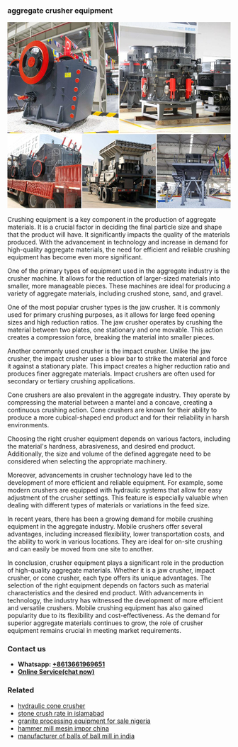 <h3>aggregate crusher equipment</h3><img src='1708497194.jpg' alt=''><p>Crushing equipment is a key component in the production of aggregate materials. It is a crucial factor in deciding the final particle size and shape that the product will have. It significantly impacts the quality of the materials produced. With the advancement in technology and increase in demand for high-quality aggregate materials, the need for efficient and reliable crushing equipment has become even more significant.</p><p>One of the primary types of equipment used in the aggregate industry is the crusher machine. It allows for the reduction of larger-sized materials into smaller, more manageable pieces. These machines are ideal for producing a variety of aggregate materials, including crushed stone, sand, and gravel.</p><p>One of the most popular crusher types is the jaw crusher. It is commonly used for primary crushing purposes, as it allows for large feed opening sizes and high reduction ratios. The jaw crusher operates by crushing the material between two plates, one stationary and one movable. This action creates a compression force, breaking the material into smaller pieces.</p><p>Another commonly used crusher is the impact crusher. Unlike the jaw crusher, the impact crusher uses a blow bar to strike the material and force it against a stationary plate. This impact creates a higher reduction ratio and produces finer aggregate materials. Impact crushers are often used for secondary or tertiary crushing applications.</p><p>Cone crushers are also prevalent in the aggregate industry. They operate by compressing the material between a mantel and a concave, creating a continuous crushing action. Cone crushers are known for their ability to produce a more cubical-shaped end product and for their reliability in harsh environments.</p><p>Choosing the right crusher equipment depends on various factors, including the material's hardness, abrasiveness, and desired end product. Additionally, the size and volume of the defined aggregate need to be considered when selecting the appropriate machinery.</p><p>Moreover, advancements in crusher technology have led to the development of more efficient and reliable equipment. For example, some modern crushers are equipped with hydraulic systems that allow for easy adjustment of the crusher settings. This feature is especially valuable when dealing with different types of materials or variations in the feed size.</p><p>In recent years, there has been a growing demand for mobile crushing equipment in the aggregate industry. Mobile crushers offer several advantages, including increased flexibility, lower transportation costs, and the ability to work in various locations. They are ideal for on-site crushing and can easily be moved from one site to another.</p><p>In conclusion, crusher equipment plays a significant role in the production of high-quality aggregate materials. Whether it is a jaw crusher, impact crusher, or cone crusher, each type offers its unique advantages. The selection of the right equipment depends on factors such as material characteristics and the desired end product. With advancements in technology, the industry has witnessed the development of more efficient and versatile crushers. Mobile crushing equipment has also gained popularity due to its flexibility and cost-effectiveness. As the demand for superior aggregate materials continues to grow, the role of crusher equipment remains crucial in meeting market requirements.</p><h3>Contact us</h3><ul><li><strong>Whatsapp:&nbsp;<a href="https://wa.me/8613661969651">+8613661969651</a></strong></li><li><a href="https://swt.shibang-china.com/?git&amp;zhl&amp;aggregate crusher equipment"><strong>Online Service(chat now)</strong></a></li></ul><h3>Related</h3><ul><li><a href='hydraulic cone crusher.md'>hydraulic cone crusher</a></li><li><a href='stone crush rate in islamabad.md'>stone crush rate in islamabad</a></li><li><a href='granite processing equipment for sale nigeria.md'>granite processing equipment for sale nigeria</a></li><li><a href='hammer mill mesin impor china.md'>hammer mill mesin impor china</a></li><li><a href='manufacturer of balls of ball mill in india.md'>manufacturer of balls of ball mill in india</a></li></ul>